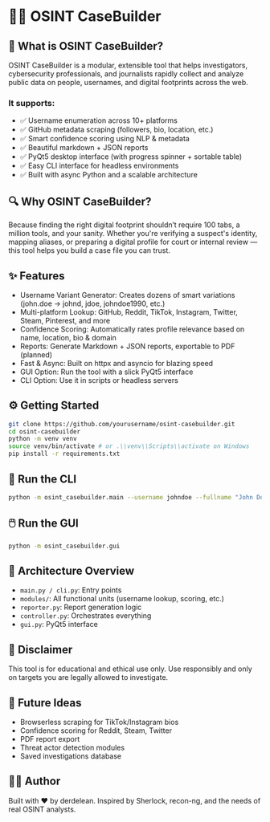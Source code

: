# 🕵️‍♂️ OSINT CaseBuilder

## 🚀 What is OSINT CaseBuilder?

OSINT CaseBuilder is a modular, extensible tool that helps investigators, cybersecurity professionals, and journalists rapidly collect and analyze public data on people, usernames, and digital footprints across the web.

### It supports:

- ✅ Username enumeration across 10+ platforms
- ✅ GitHub metadata scraping (followers, bio, location, etc.)
- ✅ Smart confidence scoring using NLP & metadata
- ✅ Beautiful markdown + JSON reports
- ✅ PyQt5 desktop interface (with progress spinner + sortable table)
- ✅ Easy CLI interface for headless environments
- ✅ Built with async Python and a scalable architecture

## 🔍 Why OSINT CaseBuilder?

Because finding the right digital footprint shouldn’t require 100 tabs, a million tools, and your sanity.
Whether you're verifying a suspect's identity, mapping aliases, or preparing a digital profile for court or internal review — this tool helps you build a case file you can trust.

## ✨ Features

- Username Variant Generator: Creates dozens of smart variations (john.doe → johnd, jdoe, johndoe1990, etc.)
- Multi-platform Lookup: GitHub, Reddit, TikTok, Instagram, Twitter, Steam, Pinterest, and more
- Confidence Scoring: Automatically rates profile relevance based on name, location, bio & domain
- Reports: Generate Markdown + JSON reports, exportable to PDF (planned)
- Fast & Async: Built on httpx and asyncio for blazing speed
- GUI Option: Run the tool with a slick PyQt5 interface
- CLI Option: Use it in scripts or headless servers

## ⚙️ Getting Started

```bash
git clone https://github.com/yourusername/osint-casebuilder.git
cd osint-casebuilder
python -m venv venv
source venv/bin/activate # or .\\venv\\Scripts\\activate on Windows
pip install -r requirements.txt
```

## 🧪 Run the CLI

```bash
python -m osint_casebuilder.main --username johndoe --fullname "John Doe" --location "Berlin" --keywords "python,infosec" --target-domain "johndoe.dev" --report

```

## 🖱️ Run the GUI

```bash
python -m osint_casebuilder.gui
```

## 🧱 Architecture Overview

- `main.py / cli.py`: Entry points
- `modules/`: All functional units (username lookup, scoring, etc.)
- `reporter.py`: Report generation logic
- `controller.py`: Orchestrates everything
- `gui.py`: PyQt5 interface

## 🔐 Disclaimer

This tool is for educational and ethical use only. Use responsibly and only on targets you are legally allowed to investigate.

## 🧠 Future Ideas

- Browserless scraping for TikTok/Instagram bios
- Confidence scoring for Reddit, Steam, Twitter
- PDF report export
- Threat actor detection modules
- Saved investigations database

## 👨‍💻 Author

Built with ❤️ by derdelean. Inspired by Sherlock, recon-ng, and the needs of real OSINT analysts.
